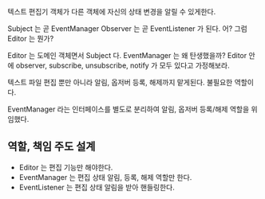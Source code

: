 
텍스트 편집기 객체가 다른 객체에 자신의 상태 변경을 알릴 수 있게한다.

Subject 는 곧 EventManager
Observer 는 곧 EventListener 가 된다.
어? 그럼 Editor 는 뭔가?

Editor 는 도메인 객체면서 Subject 다.
EventManager 는 왜 탄생했을까?
Editor 안에 observer, subscribe, unsubscribe, notify 가 모두 있다고 가정해보라.

텍스트 파일 편집 뿐만 아니라 알림, 옵저버 등록, 해제까지 맡게된다.
불필요한 역할이다.

EventManager 라는 인터페이스를 별도로 분리하여
알림, 옵저버 등록/해제 역할을 위임했다.


## 역할, 책임 주도 설계
- Editor 는 편집 기능만 해야한다.
- EventManager 는 편집 상태 알림, 등록, 해제 역할만 한다.
- EventListener 는 편집 상태 알림을 받아 핸들링한다.




